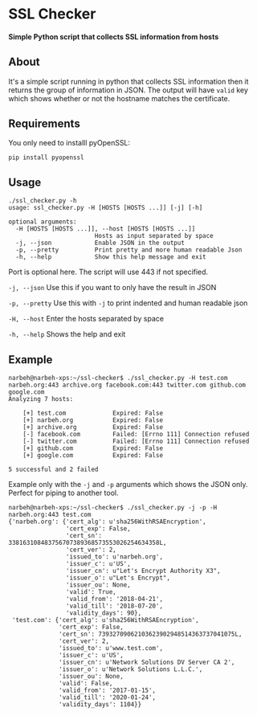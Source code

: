 # SSL Checker
#### Simple Python script that collects SSL information from hosts

## About

It's a simple script running in python that collects SSL information then it returns the group of information in JSON. The output will have `valid` key which shows whether or not the hostname matches the certificate.

## Requirements

You only need to installl pyOpenSSL:

`pip install pyopenssl`

## Usage

```
./ssl_checker.py -h
usage: ssl_checker.py -H [HOSTS [HOSTS ...]] [-j] [-h]

optional arguments:
  -H [HOSTS [HOSTS ...]], --host [HOSTS [HOSTS ...]]
                        Hosts as input separated by space
  -j, --json            Enable JSON in the output
  -p, --pretty          Print pretty and more human readable Json
  -h, --help            Show this help message and exit
```



Port is optional here. The script will use 443 if not specified.

`-j, --json`	Use this if you want to only have the result in JSON

`-p, --pretty` Use this with `-j` to print indented and human readable json

`-H, --host`	Enter the hosts separated by space

`-h, --help` Shows the help and exit


## Example

```
narbeh@narbeh-xps:~/ssl-checker$ ./ssl_checker.py -H test.com narbeh.org:443 archive.org facebook.com:443 twitter.com github.com google.com
Analyzing 7 hosts:

	[+] test.com             Expired: False
	[+] narbeh.org           Expired: False
	[+] archive.org          Expired: False
	[-] facebook.com         Failed: [Errno 111] Connection refused
	[-] twitter.com          Failed: [Errno 111] Connection refused
	[+] github.com           Expired: False
	[+] google.com           Expired: False

5 successful and 2 failed
```


Example only with the `-j` and `-p` arguments which shows the JSON only. Perfect for piping to another tool.

```
narbeh@narbeh-xps:~/ssl-checker$ ./ssl_checker.py -j -p -H  narbeh.org:443 test.com
{'narbeh.org': {'cert_alg': u'sha256WithRSAEncryption',
                'cert_exp': False,
                'cert_sn': 338163108483756707389368573553026254634358L,
                'cert_ver': 2,
                'issued_to': u'narbeh.org',
                'issuer_c': u'US',
                'issuer_cn': u"Let's Encrypt Authority X3",
                'issuer_o': u"Let's Encrypt",
                'issuer_ou': None,
                'valid': True,
                'valid_from': '2018-04-21',
                'valid_till': '2018-07-20',
                'validity_days': 90},
 'test.com': {'cert_alg': u'sha256WithRSAEncryption',
              'cert_exp': False,
              'cert_sn': 73932709062103623902948514363737041075L,
              'cert_ver': 2,
              'issued_to': u'www.test.com',
              'issuer_c': u'US',
              'issuer_cn': u'Network Solutions DV Server CA 2',
              'issuer_o': u'Network Solutions L.L.C.',
              'issuer_ou': None,
              'valid': False,
              'valid_from': '2017-01-15',
              'valid_till': '2020-01-24',
              'validity_days': 1104}}
```
